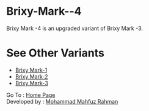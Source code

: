# Brixy-Mark--4

Brixy Mark -4 is an upgraded variant of Brixy Mark -3. <br>


# See Other Variants 
* <a href="https://github.com/dexcorpsoftwareslimited/Brixy-Mark--1">Brixy Mark-1</a>
* <a href="https://github.com/dexcorpsoftwareslimited/Brixy-Mark--2">Brixy Mark-2</a>
* <a href="https://github.com/dexcorpsoftwareslimited/Brixy-Mark--3">Brixy Mark-3</a>

Go To : <a href="https://dexcorpsoftwareslimited.github.io/Project-Brixy">Home Page</a> <br>
Developed by  : <a href="https://github.com/mahfuz0712">Mohammad Mahfuz Rahman</a>